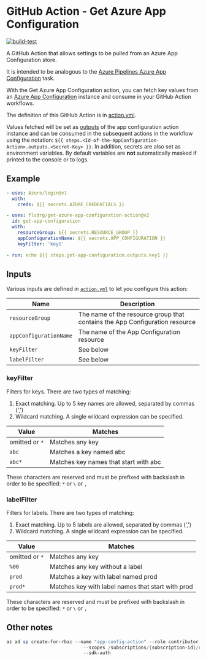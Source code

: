 # GitHub Action - Get Azure App Configuration

[![build-test](https://github.com/flcdrg/get-azure-app-configuration-action/actions/workflows/test.yml/badge.svg)](https://github.com/flcdrg/get-azure-app-configuration-action/actions/workflows/test.yml)

A GitHub Action that allows settings to be pulled from an Azure App Configuration store.

It is intended to be analogous to the [Azure Pipelines Azure App Configuration](https://marketplace.visualstudio.com/items?itemName=AzureAppConfiguration.azure-app-configuration-task) task.

With the Get Azure App Configuration action, you can fetch key values from an [Azure App Configuration](https://azure.microsoft.com/services/app-configuration/?WT.mc_id=AZ-MVP-5001655) instance and consume in your GitHub Action workflows.

The definition of this GitHub Action is in [action.yml](https://github.com/flcdrg/get-azure-app-configuration-action/blob/main/action.yml).

Values fetched will be set as [outputs](https://help.github.com/en/actions/automating-your-workflow-with-github-actions/metadata-syntax-for-github-actions#outputs) of the app configuration action instance and can be consumed in the subsequent actions in the workflow using the notation: `${{ steps.<Id-of-the-AppConfiguration-Action>.outputs.<Secret-Key> }}`. In addition, secrets are also set as environment variables. By default variables are **not** automatically masked if printed to the console or to logs.

## Example

```yaml
- uses: Azure/login@v1
  with:
    creds: ${{ secrets.AZURE_CREDENTIALS }}

- uses: flcdrg/get-azure-app-configuration-action@v2
  id: get-app-configuration
  with:
    resourceGroup: ${{ secrets.RESOURCE_GROUP }}
    appConfigurationName: ${{ secrets.APP_CONFIGURATION }}
    keyFilter: 'key1'

- run: echo ${{ steps.get-app-configuration.outputs.key1 }}
```

## Inputs

Various inputs are defined in [`action.yml`](action.yml) to let you configure this action:

| Name | Description |
| - | - |
| `resourceGroup` | The name of the resource group that contains the App Configuration resource |
| `appConfigurationName` | The name of the App Configuration resource |
| `keyFilter` | See below |
| `labelFilter` | See below |

### keyFilter

Filters for keys. There are two types of matching:

1. Exact matching. Up to 5 key names are allowed, separated by commas (',')
2. Wildcard matching. A single wildcard expression can be specified.

| Value          | Matches                               |
|----------------|---------------------------------------|
| omitted or `*` | Matches any key                       |
| `abc`          | Matches a key named abc               |
| `abc*`         | Matches key names that start with abc |

These characters are reserved and must be prefixed with backslash in order
to be specified: `*` or `\` or `,`

### labelFilter

Filters for labels. There are two types of matching:

1. Exact matching. Up to 5 labels are allowed, separated by commas (',')
2. Wildcard matching. A single wildcard expression can be specified.

| Value          | Matches                                           |
|----------------|---------------------------------------------------|
| omitted or `*` | Matches any key                                   |
| `%00`          | Matches any key without a label                   |
| `prod`         | Matches a key with label named prod               |
| `prod*`        | Matches key with label names that start with prod |

These characters are reserved and must be prefixed with backslash in order
to be specified: `*` or `\` or `,`

## Other notes

```powershell
az ad sp create-for-rbac --name "app-config-action" --role contributor `
                            --scopes /subscriptions/{subscription-id}/resourceGroups`{resource-group} `
                            --sdk-auth
```
